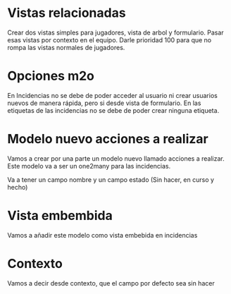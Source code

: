 # Vistas relacionadas

Crear dos vistas simples para jugadores, vista de arbol y formulario.
Pasar esas vistas por contexto en el equipo.
Darle prioridad 100 para que no rompa las vistas normales de jugadores.

# Opciones m2o

En Incidencias no se debe de poder acceder al usuario ni crear usuarios nuevos de manera rápida, pero si desde vista de formulario.
En las etiquetas de las incidencias no se debe de poder crear ninguna etiqueta.

# Modelo nuevo acciones a realizar

Vamos a crear por una parte un modelo nuevo llamado acciones a realizar. Este modelo va a ser un one2many para las incidencias.

Va a tener un campo nombre y un campo estado (Sin hacer, en curso y hecho)

# Vista embembida

Vamos a añadir este modelo como vista embebida en incidencias

# Contexto

Vamos a decir desde contexto, que el campo por defecto sea sin hacer
